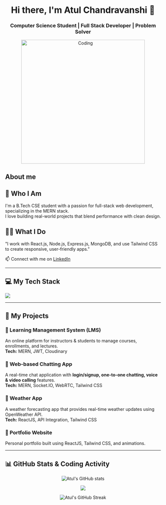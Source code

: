 <h1 align="center">Hi there, I'm Atul Chandravanshi 👋</h1>

<h3 align="center">Computer Science Student | Full Stack Developer | Problem Solver</h3>

<p align="center">
  <img src="https://img.freepik.com/premium-photo/there-is-man-sitting-computer-with-keyboard-headphones_1034470-119025.jpg?semt=ais_hybrid&w=740&q=80" alt="Coding" width="400"/>
</p>

## About me 

## 👤 Who I Am  
I'm a B.Tech CSE student with a passion for full-stack web development, specializing in the MERN stack.  
I love building real-world projects that blend performance with clean design.  

## 🧑‍💻 What I Do  
"I work with React.js, Node.js, Express.js, MongoDB, and use Tailwind CSS to create responsive, user-friendly apps."

📫 Connect with me on [LinkedIn](https://www.linkedin.com/in/atul-chandravanshi-254507272/)  

---

## 💻 My Tech Stack  
<p align="left"> 
  <img src="https://skillicons.dev/icons?i=html,css,js,react,nodejs,express,mongodb,java,cpp,git,github,tailwind,bootstrap,firebase" />
</p>

---


## 📂 My Projects  

### 🔹 Learning Management System (LMS)  
An online platform for instructors & students to manage courses, enrollments, and lectures.  
**Tech:** MERN, JWT, Cloudinary  

### 🔹 Web-based Chatting App  
A real-time chat application with **login/signup, one-to-one chatting, voice & video calling** features.  
**Tech:** MERN, Socket.IO, WebRTC, Tailwind CSS  

### 🔹 Weather App  
A weather forecasting app that provides real-time weather updates using OpenWeather API.  
**Tech:** ReactJS, API Integration, Tailwind CSS  

### 🔹 Portfolio Website  
Personal portfolio built using ReactJS, Tailwind CSS, and animations.  

---

## 📊 GitHub Stats & Coding Activity  
<p align="center">
  <img src="https://github-readme-stats-sigma-five.vercel.app/api?username=atul-chandravanshi&show_icons=true&theme=tokyonight" alt="Atul's GitHub stats"/>
</p>

<p align="center">
  <img src="https://github-readme-stats-sigma-five.vercel.app/api/top-langs/?username=atul-chandravanshi&layout=compact&theme=tokyonight"/>
</p>

<p align="center">
  <img src="https://github-readme-streak-stats.herokuapp.com/?user=atul-chandravanshi&theme=tokyonight" alt="Atul's GitHub Streak"/>
</p>



